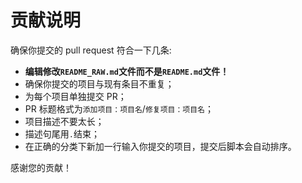 # 贡献说明

确保你提交的 pull request 符合一下几条:

- **编辑修改`README_RAW.md`文件而不是`README.md`文件！**
- 确保你提交的项目与现有条目不重复；
- 为每个项目单独提交 PR；
- PR 标题格式为`添加项目：项目名`/`修复项目：项目名`；
- 项目描述不要太长；
- 描述句尾用`.`结束；
- 在正确的分类下新加一行输入你提交的项目，提交后脚本会自动排序。

感谢您的贡献！
